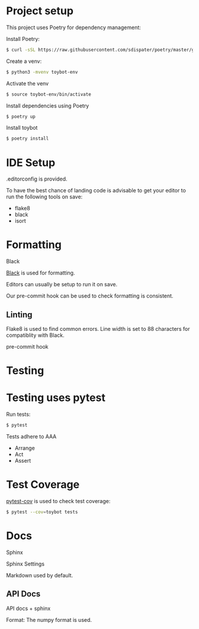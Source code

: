 Project setup
=============

This project uses Poetry for dependency management:

Install Poetry:
```sh
$ curl -sSL https://raw.githubusercontent.com/sdispater/poetry/master/get-poetry.py | python
```

Create a venv:
```sh
$ python3 -mvenv toybot-env
```

Activate the venv
```sh
$ source toybot-env/bin/activate
```

Install dependencies using Poetry
```sh
$ poetry up
```

Install toybot

```sh
$ poetry install
```


IDE Setup
=========

.editorconfig is provided.

To have the best chance of landing code is advisable to get your editor
to run the following tools on save:

 - flake8
 - black
 - isort


Formatting
==========

Black

[Black](https://black.readthedocs.io/en/stable/) is used for formatting.

Editors can usually be setup to run it on save.

Our pre-commit hook can be used to check formatting is consistent.


Linting
-------

Flake8 is used to find common errors.
Line width is set to 88 characters for compatiblity with Black.


pre-commit hook 


Testing
=

Testing uses pytest
=

Run tests:

```sh
$ pytest 
```

Tests adhere to AAA

- Arrange
- Act
- Assert

Test Coverage
=

[pytest-cov](https://pytest-cov.readthedocs.io) is used to check test coverage:

```sh
$ pytest --cov=toybot tests
```


Docs
=

Sphinx

Sphinx Settings

Markdown used by default.


API Docs
--------

API docs + sphinx

Format:  The numpy format is used.
